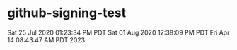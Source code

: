 # github-signing-test
Sat 25 Jul 2020 01:23:34 PM PDT
Sat 01 Aug 2020 12:38:09 PM PDT
Fri Apr 14 08:43:47 AM PDT 2023
